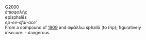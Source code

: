 <body>
  <p>G2000<br>  ἐπισφαλής  <br> episphalēs  <br><i>ep-ee-sfal-ace‘ </i><br>From a compound of <a href="g1909.htm">1909</a> and   σφάλλω    sphallō   (to <i>trip</i>); figuratively <i>insecure:</i> - dangerous.<br></p>
 </body>